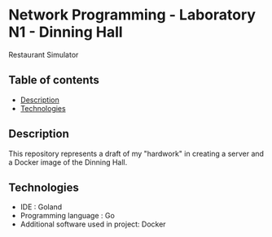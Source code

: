 # Network Programming - Laboratory N1 - Dinning Hall
Restaurant Simulator
## Table of contents
* [Description](#description)
* [Technologies](#technologies)

## Description
This repository represents a draft of my "hardwork" in creating a server and a Docker image of the Dinning Hall. 

## Technologies
* IDE : Goland
* Programming language : Go
* Additional software used in project: Docker
